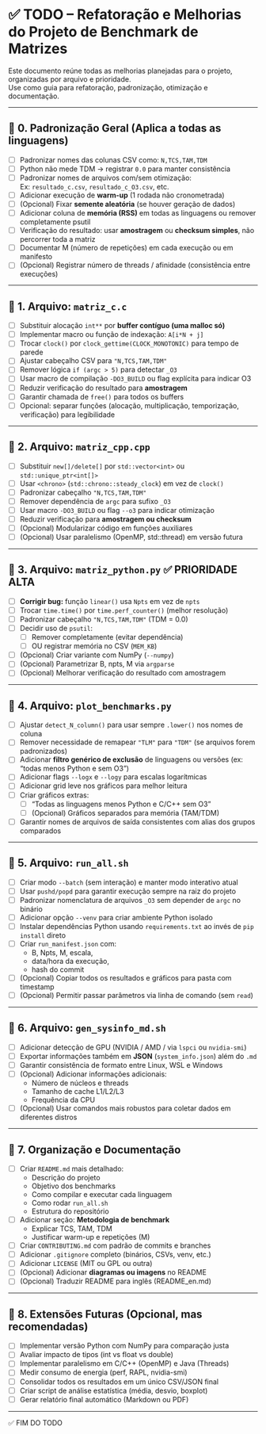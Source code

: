 # ✅ TODO – Refatoração e Melhorias do Projeto de Benchmark de Matrizes

Este documento reúne todas as melhorias planejadas para o projeto, organizadas por arquivo e prioridade.  
Use como guia para refatoração, padronização, otimização e documentação.

---

## 🔹 0. Padronização Geral (Aplica a todas as linguagens)

- [ ] Padronizar nomes das colunas CSV como: `N,TCS,TAM,TDM`
- [ ] Python não mede TDM → registrar `0.0` para manter consistência
- [ ] Padronizar nomes de arquivos com/sem otimização:  
      Ex: `resultado_c.csv`, `resultado_c_O3.csv`, etc.
- [ ] Adicionar execução de **warm-up** (1 rodada não cronometrada)
- [ ] (Opcional) Fixar **semente aleatória** (se houver geração de dados)
- [ ] Adicionar coluna de **memória (RSS)** em todas as linguagens ou remover completamente psutil
- [ ] Verificação do resultado: usar **amostragem** ou **checksum simples**, não percorrer toda a matriz
- [ ] Documentar M (número de repetições) em cada execução ou em manifesto
- [ ] (Opcional) Registrar número de threads / afinidade (consistência entre execuções)

---

## 🔹 1. Arquivo: `matriz_c.c`

- [ ] Substituir alocação `int**` por **buffer contíguo (uma malloc só)**
- [ ] Implementar macro ou função de indexação: `A[i*N + j]`
- [ ] Trocar `clock()` por `clock_gettime(CLOCK_MONOTONIC)` para tempo de parede
- [ ] Ajustar cabeçalho CSV para `"N,TCS,TAM,TDM"`
- [ ] Remover lógica `if (argc > 5)` para detectar `_O3`
- [ ] Usar macro de compilação `-DO3_BUILD` ou flag explícita para indicar O3
- [ ] Reduzir verificação do resultado para **amostragem**
- [ ] Garantir chamada de `free()` para todos os buffers
- [ ] Opcional: separar funções (alocação, multiplicação, temporização, verificação) para legibilidade

---

## 🔹 2. Arquivo: `matriz_cpp.cpp`

- [ ] Substituir `new[]/delete[]` por `std::vector<int>` ou `std::unique_ptr<int[]>`
- [ ] Usar `<chrono>` (`std::chrono::steady_clock`) em vez de `clock()`
- [ ] Padronizar cabeçalho `"N,TCS,TAM,TDM"`
- [ ] Remover dependência de `argc` para sufixo `_O3`
- [ ] Usar macro `-DO3_BUILD` ou flag `--o3` para indicar otimização
- [ ] Reduzir verificação para **amostragem ou checksum**
- [ ] (Opcional) Modularizar código em funções auxiliares
- [ ] (Opcional) Usar paralelismo (OpenMP, std::thread) em versão futura

---

## 🔹 3. Arquivo: `matriz_python.py` ✅ PRIORIDADE ALTA

- [ ] **Corrigir bug:** função `linear()` usa `Npts` em vez de `npts`
- [ ] Trocar `time.time()` por `time.perf_counter()` (melhor resolução)
- [ ] Padronizar cabeçalho `"N,TCS,TAM,TDM"` (TDM = 0.0)
- [ ] Decidir uso de `psutil`:
    - [ ] Remover completamente (evitar dependência)
    - [ ] OU registrar memória no CSV (`MEM_KB`)
- [ ] (Opcional) Criar variante com NumPy (`--numpy`)
- [ ] (Opcional) Parametrizar B, npts, M via `argparse`
- [ ] (Opcional) Melhorar verificação do resultado com amostragem

---

## 🔹 4. Arquivo: `plot_benchmarks.py`

- [ ] Ajustar `detect_N_column()` para usar sempre `.lower()` nos nomes de coluna
- [ ] Remover necessidade de remapear `"TLM"` para `"TDM"` (se arquivos forem padronizados)
- [ ] Adicionar **filtro genérico de exclusão** de linguagens ou versões (ex: “todas menos Python e sem O3”)
- [ ] Adicionar flags `--logx` e `--logy` para escalas logarítmicas
- [ ] Adicionar grid leve nos gráficos para melhor leitura
- [ ] Criar gráficos extras:
    - [ ] “Todas as linguagens menos Python e C/C++ sem O3”
    - [ ] (Opcional) Gráficos separados para memória (TAM/TDM)
- [ ] Garantir nomes de arquivos de saída consistentes com alias dos grupos comparados

---

## 🔹 5. Arquivo: `run_all.sh`

- [ ] Criar modo `--batch` (sem interação) e manter modo interativo atual
- [ ] Usar `pushd/popd` para garantir execução sempre na raiz do projeto
- [ ] Padronizar nomenclatura de arquivos `_O3` sem depender de `argc` no binário
- [ ] Adicionar opção `--venv` para criar ambiente Python isolado
- [ ] Instalar dependências Python usando `requirements.txt` ao invés de `pip install` direto
- [ ] Criar `run_manifest.json` com:
    - B, Npts, M, escala,
    - data/hora da execução,
    - hash do commit
- [ ] (Opcional) Copiar todos os resultados e gráficos para pasta com timestamp
- [ ] (Opcional) Permitir passar parâmetros via linha de comando (sem `read`)

---

## 🔹 6. Arquivo: `gen_sysinfo_md.sh`

- [ ] Adicionar detecção de GPU (NVIDIA / AMD / via `lspci` ou `nvidia-smi`)
- [ ] Exportar informações também em **JSON** (`system_info.json`) além do `.md`
- [ ] Garantir consistência de formato entre Linux, WSL e Windows
- [ ] (Opcional) Adicionar informações adicionais:
    - Número de núcleos e threads
    - Tamanho de cache L1/L2/L3
    - Frequência da CPU
- [ ] (Opcional) Usar comandos mais robustos para coletar dados em diferentes distros

---

## 🔹 7. Organização e Documentação

- [ ] Criar `README.md` mais detalhado:
    - Descrição do projeto
    - Objetivo dos benchmarks
    - Como compilar e executar cada linguagem
    - Como rodar `run_all.sh`
    - Estrutura do repositório
- [ ] Adicionar seção: **Metodologia de benchmark**
    - Explicar TCS, TAM, TDM
    - Justificar warm-up e repetições (M)
- [ ] Criar `CONTRIBUTING.md` com padrão de commits e branches
- [ ] Adicionar `.gitignore` completo (binários, CSVs, venv, etc.)
- [ ] Adicionar `LICENSE` (MIT ou GPL ou outra)
- [ ] (Opcional) Adicionar **diagramas ou imagens** no README
- [ ] (Opcional) Traduzir README para inglês (README_en.md)

---

## 🔹 8. Extensões Futuras (Opcional, mas recomendadas)

- [ ] Implementar versão Python com NumPy para comparação justa
- [ ] Avaliar impacto de tipos (int vs float vs double)
- [ ] Implementar paralelismo em C/C++ (OpenMP) e Java (Threads)
- [ ] Medir consumo de energia (perf, RAPL, nvidia-smi)
- [ ] Consolidar todos os resultados em um único CSV/JSON final
- [ ] Criar script de análise estatística (média, desvio, boxplot)
- [ ] Gerar relatório final automático (Markdown ou PDF)

---

✅ FIM DO TODO
